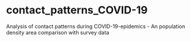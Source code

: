 # contact_patterns_COVID-19
Analysis of contact patterns during COVID-19-epidemics - 
An population density area comparison with survey data
